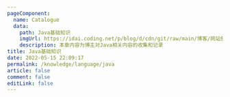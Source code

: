 ```yaml
---
pageComponent:
  name: Catalogue
  data:
    path: Java基础知识
    imgUrl: https://idai.coding.net/p/blog/d/cdn/git/raw/main/博客/网站使用/java.png
    description: 本章内容为博主对Java相关内容的收集和记录
title: Java基础知识
date: 2022-05-15 22:09:17
permalink: /knowledge/language/java
article: false
comment: false
editLink: false
---
```

